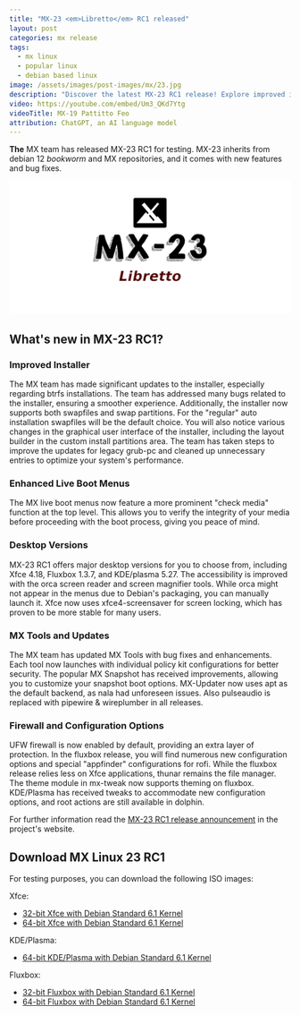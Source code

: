 ```yaml
---
title: "MX-23 <em>Libretto</em> RC1 released"
layout: post
categories: mx release
tags:
  - mx linux
  - popular linux
  - debian based linux
image: /assets/images/post-images/mx/23.jpg
description: "Discover the latest MX-23 RC1 release! Explore improved installer, enhanced live boot menus, desktop versions, MX Tools updates, and more. Read now!"
video: https://youtube.com/embed/Um3_QKd7Ytg
videoTitle: MX-19 Pattitto Feo
attribution: ChatGPT, an AI language model
---
```


**The** MX team has released MX-23 RC1 for testing. MX-23 inherits from debian 12 *bookworm* and MX repositories, and it comes with new features and bug fixes.

![MX-23 Libretto featured image](/assets/images/post-images/mx/23.jpg)

## What's new in MX-23 RC1?

### Improved Installer
The MX team has made significant updates to the installer, especially regarding btrfs installations. The team has addressed many bugs related to the installer, ensuring a smoother experience. Additionally, the installer now supports both swapfiles and swap partitions. For the "regular" auto installation swapfiles will be the default choice. You will also notice various changes in the graphical user interface of the installer, including the layout builder in the custom install partitions area. The team has taken steps to improve the updates for legacy grub-pc and cleaned up unnecessary entries to optimize your system's performance.

### Enhanced Live Boot Menus
The MX live boot menus now feature a more prominent "check media" function at the top level. This allows you to verify the integrity of your media before proceeding with the boot process, giving you peace of mind.

### Desktop Versions
MX-23 RC1 offers major desktop versions for you to choose from, including Xfce 4.18, Fluxbox 1.3.7, and KDE/plasma 5.27. The accessibility is improved with the orca screen reader and screen magnifier tools. While orca might not appear in the menus due to Debian's packaging, you can manually launch it. Xfce now uses xfce4-screensaver for screen locking, which has proven to be more stable for many users.

### MX Tools and Updates
The MX team has updated MX Tools with bug fixes and enhancements. Each tool now launches with individual policy kit configurations for better security. The popular MX Snapshot has received improvements, allowing you to customize your snapshot boot options. MX-Updater now uses apt as the default backend, as nala had unforeseen issues. Also pulseaudio is replaced with pipewire & wireplumber in all releases.

### Firewall and Configuration Options

UFW firewall is now enabled by default, providing an extra layer of protection. In the fluxbox release, you will find numerous new configuration options and special "appfinder" configurations for rofi. While the fluxbox release relies less on Xfce applications, thunar remains the file manager. The theme module in mx-tweak now supports theming on fluxbox. KDE/Plasma has received tweaks to accommodate new configuration options, and root actions are still available in dolphin.

For further information read the [MX-23 RC1 release announcement](https://mxlinux.org/blog/mx-23-libretto-release-candidate-1-rc1-now-available/) in the project's website.

## Download MX Linux 23 RC1

For testing purposes, you can download the following ISO images:

Xfce:
- [32-bit Xfce with Debian Standard 6.1 Kernel](https://sourceforge.net/projects/mx-linux/files/Testing/Xfce/MX-23_RC1_386.iso/download) 
- [64-bit Xfce with Debian Standard 6.1 Kernel](https://sourceforge.net/projects/mx-linux/files/Testing/Xfce/MX-23_RC1_x64.iso/download)

KDE/Plasma:
- [64-bit KDE/Plasma with Debian Standard 6.1 Kernel](https://sourceforge.net/projects/mx-linux/files/Testing/KDE/MX-23_KDE_RC1_x64.iso/download)

Fluxbox:
- [32-bit Fluxbox with Debian Standard 6.1 Kernel](https://sourceforge.net/projects/mx-linux/files/Testing/Fluxbox/MX-23_fluxbox_RC1_386.iso/download)
- [64-bit Fluxbox with Debian Standard 6.1 Kernel](https://sourceforge.net/projects/mx-linux/files/Testing/Fluxbox/MX-23_fluxbox_RC1_x64.iso/download)

